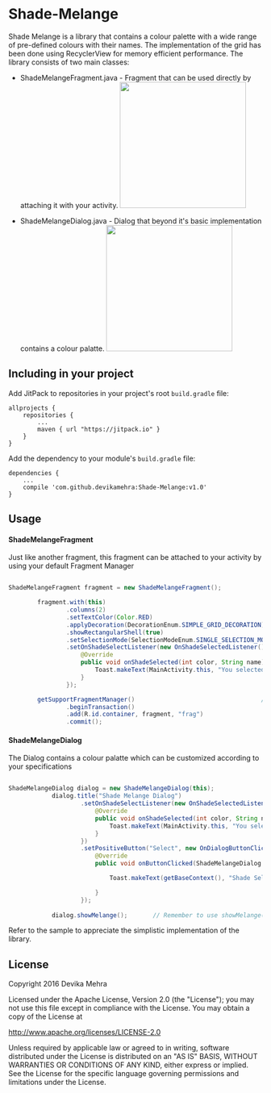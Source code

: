 # Shade-Melange

Shade Melange is a library that contains a colour palette with a wide range of pre-defined colours with their names. The implementation of the grid has been done using RecyclerView for memory efficient performance. The library consists of two main classes:

* ShadeMelangeFragment.java - Fragment that can be used directly by attaching it with your activity.
    <img src="https://github.com/devikamehra/Shade-Melange/blob/master/ScreenShots/Screenshot_2016-01-01-15-31-21.jpg?raw=true"           width="250">

* ShadeMelangeDialog.java - Dialog that beyond it's basic implementation contains a colour palatte.
    <img src="https://github.com/devikamehra/Shade-Melange/blob/master/ScreenShots/Screenshot_2016-01-01-15-31-32.jpg?raw=true"           width="250">

## Including in your project

Add JitPack to repositories in your project's root `build.gradle` file:

```
allprojects {
    repositories {
        ...
        maven { url "https://jitpack.io" }
    }
}
```

Add the dependency to your module's `build.gradle` file:

```
dependencies {
    ...
    compile 'com.github.devikamehra:Shade-Melange:v1.0'
}
```

## Usage

#### ShadeMelangeFragment

Just like another fragment, this fragment can be attached to your activity by using your default Fragment Manager

``` java

ShadeMelangeFragment fragment = new ShadeMelangeFragment();

        fragment.with(this)
                .columns(2)                                            // gridview columns
                .setTextColor(Color.RED)                               // name of the colour textColor
                .applyDecoration(DecorationEnum.SIMPLE_GRID_DECORATION) // recyclerview item decoration. Can be customized. 
                .showRectangularShell(true)                             // Shape of shell (Circular or Rectangular)  
                .setSelectionMode(SelectionModeEnum.SINGLE_SELECTION_MODE) // To change selection mode from multi to single
                .setOnShadeSelectListener(new OnShadeSelectedListener() { // onClickShades Listener 
                    @Override
                    public void onShadeSelected(int color, String name) {
                        Toast.makeText(MainActivity.this, "You selected " + name + " shade." , Toast.LENGTH_SHORT).show();
                    }
                });

        getSupportFragmentManager()                                   // easily add it using Fragment Manager
                .beginTransaction()
                .add(R.id.container, fragment, "frag")
                .commit();

```

#### ShadeMelangeDialog

The Dialog contains a colour palatte which can be customized according to your specifications

``` java

ShadeMelangeDialog dialog = new ShadeMelangeDialog(this);
            dialog.title("Shade Melange Dialog")
                    .setOnShadeSelectListener(new OnShadeSelectedListener() {    // onShadeClick Listener
                        @Override
                        public void onShadeSelected(int color, String name) {
                            Toast.makeText(MainActivity.this, "You selected " + name + " shade.", Toast.LENGTH_SHORT).show();
                        }
                    })
                    .setPositiveButton("Select", new OnDialogButtonClickListener() {      // add various buttons 
                        @Override
                        public void onButtonClicked(ShadeMelangeDialog shadeMelangeDialog) {

                            Toast.makeText(getBaseContext(), "Shade Selected!!", Toast.LENGTH_SHORT).show();

                        }
                    });
                    
            dialog.showMelange();       // Remember to use showMelange() and not the default show()

```

Refer to the sample to appreciate the simplistic implementation of the library.

## License

Copyright 2016 Devika Mehra

Licensed under the Apache License, Version 2.0 (the "License");
you may not use this file except in compliance with the License.
You may obtain a copy of the License at

   http://www.apache.org/licenses/LICENSE-2.0

Unless required by applicable law or agreed to in writing, software
distributed under the License is distributed on an "AS IS" BASIS,
WITHOUT WARRANTIES OR CONDITIONS OF ANY KIND, either express or implied.
See the License for the specific language governing permissions and
limitations under the License.











